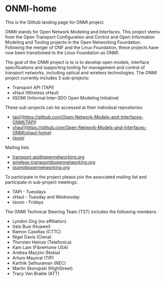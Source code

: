# ONMI-home
This is the Github landing page for ONMI project.

ONMI stands for Open Network Modeling and Interfaces. This project stems from the Open Transport Configuration and Control and Open Information Modeling and Tooling projects in the Open Networking Foundation. Following the merger of ONF and the Linux Foundation, these projects have now been transitioned to the Linux Foundation as ONMI.

The goal of the ONMI project is to is to develop open models, interface specifications and supporting tooling for management and control of transport networks, including optical and wireless technologies. The ONMI project currently includes 3 sub-projects:
- Transport API (TAPI)
- xHaul (Wireless xHaul)
- IISOMI (Informal Inter-SDO Open Modeling Initiative)

These sub-projects can be accessed at their individual repositories:
- [tapi](https://github.com/OpenNetworkingFoundation/TAPI)](https://github.com/Open-Network-Models-and-Interfaces-ONMI/TAPI)
- [xhaul](https://github.com/Open-Network-Models-and-Interfaces-ONMI/xhaul-home/tree/main)](https://github.com/Open-Network-Models-and-Interfaces-ONMI/xhaul-home)
- [iisomi](https://github.com/Open-Network-Models-and-Interfaces-ONMI/iisomi-home)

Mailing lists
- transport-api@opennetworking.org
- wireless-transport@opennetworking.org
- iisomi@opennetworking.org

To participate in the project please join the associated mailing list and participate in sub-project meetings:
- TAPI - Tuesdays
- xHaul - Tuesday and Wednesday
- iisomi - Fridays


The ONMI Technical Steering Team (TST) includes the following members:
- Lyndon Ong (no affiliation)
- Italo Busi (Huawei)
- Ramon Casellas (CTTC)
- Nigel Davis (Ciena)
- Thorsten Heinze (Telefonica)
- Kam Lam (FibreHome USA)
- Andrea Mazzini (Nokia)
- Arturo Mayoral (TIP)
- Karthik Sethuraman (NEC)
- Martin Skorupski (HighStreet)
- Tracy Van Brakle (ATT)

